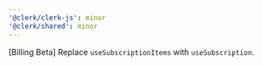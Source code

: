 ```yaml
---
'@clerk/clerk-js': minor
'@clerk/shared': minor
---
```


[Billing Beta] Replace `useSubscriptionItems` with `useSubscription`.
